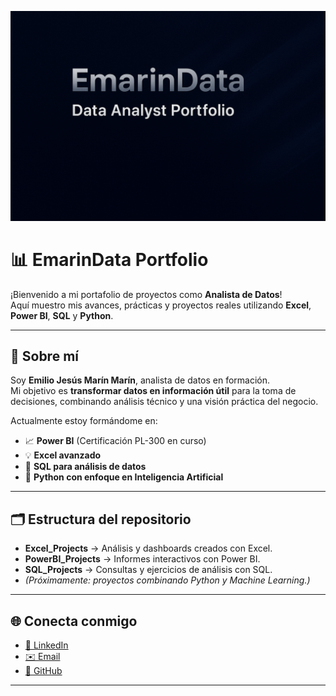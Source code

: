 ![banner](https://github.com/EmarinData/EmarinData-Portafolio/blob/main/banner.png)

# 📊 EmarinData Portfolio

¡Bienvenido a mi portafolio de proyectos como **Analista de Datos**!  
Aquí muestro mis avances, prácticas y proyectos reales utilizando **Excel**, **Power BI**, **SQL** y **Python**.

---

## 🎯 Sobre mí

Soy **Emilio Jesús Marín Marín**, analista de datos en formación.  
Mi objetivo es **transformar datos en información útil** para la toma de decisiones, combinando análisis técnico y una visión práctica del negocio.

Actualmente estoy formándome en:
- 📈 **Power BI** (Certificación PL-300 en curso)  
- 💡 **Excel avanzado**  
- 🧩 **SQL para análisis de datos**  
- 🤖 **Python con enfoque en Inteligencia Artificial**

---

## 🗂️ Estructura del repositorio

- **Excel_Projects** → Análisis y dashboards creados con Excel.  
- **PowerBI_Projects** → Informes interactivos con Power BI.  
- **SQL_Projects** → Consultas y ejercicios de análisis con SQL.  
- *(Próximamente: proyectos combinando Python y Machine Learning.)*

---

## 🌐 Conecta conmigo

- [💼 LinkedIn](https://www.linkedin.com/in/emilio-jesus-marin-marin-380ab31ab)  
- [✉️ Email](mailto:emiliojm1995@gmail.com)  
- [📂 GitHub](https://github.com/EmarinData)

---
